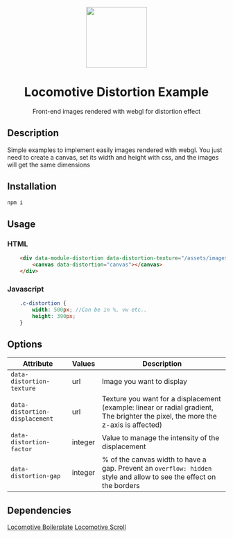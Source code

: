 <p align="center">
    <a href="https://github.com/locomotivemtl/locomotive-boilerplate">
        <img src="https://user-images.githubusercontent.com/4596862/54868065-c2aea200-4d5e-11e9-9ce3-e0013c15f48c.png" height="140">
    </a>
</p>
<h1 align="center">Locomotive Distortion Example</h1>
<p align="center">Front-end images rendered with webgl for distortion effect</p>

## Description
Simple examples to implement easily images rendered with webgl. You just need to create a canvas, set its width and height with css, and the images will get the same dimensions


## Installation
```sh
npm i
```

## Usage

### HTML
```html
    <div data-module-distortion data-distortion-texture="/assets/images/image-1.jpg" data-distortion-displacement="/assets/images/radial-displacement.jpg" class="c-distortion" data-distortion-factor="1" data-distortion-gap="20">
        <canvas data-distortion="canvas"></canvas>
    </div>
```

### Javascript
```scss
    .c-distortion {
        width: 500px; //Can be in %, vw etc..
        height: 390px;
    }
```

## Options

| Attribute | Values | Description |
| --------- | ------ | ----------- |
| `data-distortion-texture` | url | Image you want to display |
| `data-distortion-displacement` | url | Texture you want for a displacement (example: linear or radial gradient, The brighter the pixel, the more the z-axis is affected) |
| `data-distortion-factor` | integer | Value to manage the intensity of the displacement |
| `data-distortion-gap` | integer | % of the canvas width to have a gap. Prevent an `overflow: hidden` style and allow to see the effect on the borders|

## Dependencies

[Locomotive Boilerplate](https://github.com/locomotivemtl/locomotive-boilerplate)
[Locomotive Scroll](https://github.com/locomotivemtl/locomotive-scroll)
